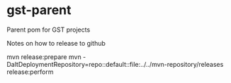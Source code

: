 gst-parent
==========

Parent pom for GST projects


Notes on how to release to github

mvn release:prepare
mvn -DaltDeploymentRepository=repo::default::file:../../mvn-repository/releases release:perform 
